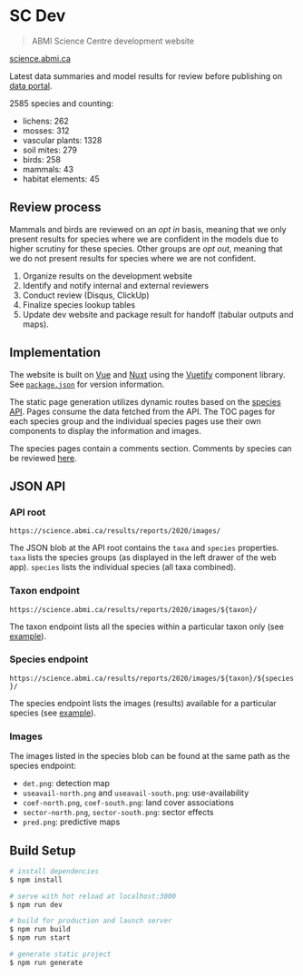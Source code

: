 # SC Dev
> ABMI Science Centre development website

[science.abmi.ca](https://science.abmi.ca)

Latest data summaries and model results for review before publishing on
[data portal](https://www.abmi.ca/data).

2585 species and counting:

- lichens: 262
- mosses: 312
- vascular plants: 1328
- soil mites: 279
- birds: 258
- mammals: 43
- habitat elements: 45

## Review process

Mammals and birds are reviewed on an _opt in_ basis, meaning that we only present
results for species where we are confident in the models due to higher scrutiny for these
species. Other groups are _opt out_, meaning that we do not present results for species
where we are not confident.

1. Organize results on the development website
2. Identify and notify internal and external reviewers
3. Conduct review (Disqus, ClickUp)
4. Finalize species lookup tables
5. Update dev website and package result for handoff (tabular outputs and maps).

## Implementation

The website is built on [Vue](https://vuejs.org/) and [Nuxt](https://nuxtjs.org/)
using the [Vuetify](https://vuetifyjs.com/) component library.
See [`package.json`](package.json) for version information.

The static page generation utilizes dynamic routes based on the
[species API](https://science.abmi.ca/results/reports/2020/images/index.json).
Pages consume the data fetched from the API.
The TOC pages for each species group and the individual species pages
use their own components to display the information and images.

The species pages contain a comments section.
Comments by species can be reviewed [here](https://disqus.com/home/forums/abmisc/).

## JSON API

### API root

`https://science.abmi.ca/results/reports/2020/images/`

The JSON blob at the API root contains the `taxa` and `species` properties.
`taxa` lists the species groups (as displayed in the left drawer of the web app).
`species` lists the individual species (all taxa combined).

### Taxon endpoint

`https://science.abmi.ca/results/reports/2020/images/${taxon}/`

The taxon endpoint lists all the species within a particular taxon only
(see [example](https://science.abmi.ca/results/reports/2020/images/mammals/index.json)).

### Species endpoint

`https://science.abmi.ca/results/reports/2020/images/${taxon}/${species}/`

The species endpoint lists the images (results) available
for a particular species (see [example](https://science.abmi.ca/results/reports/2020/images/mammals/Coyote/index.json)).

### Images

The images listed in the species blob can be found at the same path
as the species endpoint:

- `det.png`: detection map
- `useavail-north.png` and `useavail-south.png`: use-availability
- `coef-north.png`, `coef-south.png`: land cover associations
- `sector-north.png`, `sector-south.png`: sector effects
- `pred.png`: predictive maps

## Build Setup

```bash
# install dependencies
$ npm install

# serve with hot reload at localhost:3000
$ npm run dev

# build for production and launch server
$ npm run build
$ npm run start

# generate static project
$ npm run generate
```

